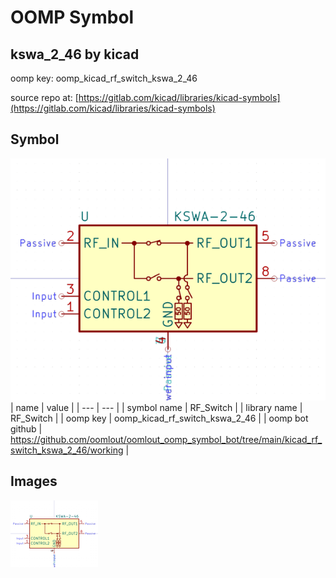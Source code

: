 # OOMP Symbol  
## kswa_2_46  by kicad  
  
oomp key: oomp_kicad_rf_switch_kswa_2_46  
  
source repo at: [https://gitlab.com/kicad/libraries/kicad-symbols](https://gitlab.com/kicad/libraries/kicad-symbols)  
## Symbol  
  
[![working.png](working_600.png)](working.png)  
| name | value | 
| --- | --- | 
| symbol name | RF_Switch | 
| library name | RF_Switch | 
| oomp key | oomp_kicad_rf_switch_kswa_2_46 | 
| oomp bot github | https://github.com/oomlout/oomlout_oomp_symbol_bot/tree/main/kicad_rf_switch_kswa_2_46/working | 
## Images  
  
[![working.png](working_140.png)](working.png)  
